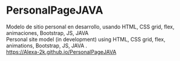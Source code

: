 # PersonalPageJAVA
Modelo de sitio personal en desarrollo, usando HTML, CSS grid, flex, animaciones, Bootstrap, JS, JAVA <br>
Personal site model (in development) using HTML, CSS grid, flex, animations, Bootstrap, JS, JAVA .<br>
https://Alexa-2k.github.io/PersonalPageJAVA
